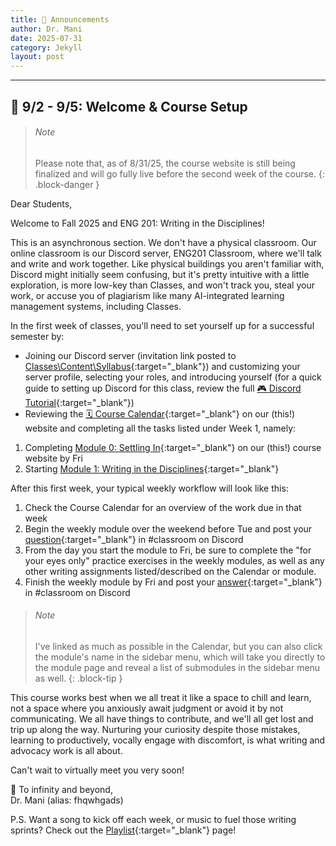 ```yaml
---
title: 📢 Announcements
author: Dr. Mani
date: 2025-07-31
category: Jekyll
layout: post
---
```


---

## 💌 9/2 - 9/5: Welcome & Course Setup 

> ###### Note
> Please note that, as of 8/31/25, the course website is still being finalized and will go fully live before the second week of the course.
{: .block-danger }

Dear Students,

Welcome to Fall 2025 and ENG 201: Writing in the Disciplines! 

This is an asynchronous section. We don't have a physical classroom. Our online classroom is our Discord server, ENG201 Classroom, where we'll talk and write and work together. Like physical buildings you aren't familiar with, Discord might initially seem confusing, but it's pretty intuitive with a little exploration, is more low-key than Classes, and won't track you, steal your work, or accuse you of plagiarism like many AI-integrated learning management systems, including Classes.

In the first week of classes, you'll need to set yourself up for a successful semester by:

- Joining our Discord server (invitation link posted to [Classes\Content\Syllabus](https://classes.pace.edu){:target="_blank"}) and customizing your server profile, selecting your roles, and introducing yourself (for a quick guide to setting up Discord for this class, review the full [🎮 Discord Tutorial](/eng201-oer/others/discord){:target="_blank"})
- Reviewing the [🗓️ Course Calendar](../){:target="_blank"} on our (this!) website and completing all the tasks listed under Week 1, namely:
 1. Completing [Module 0: Settling In](/eng201-oer/jekyll/2025-08-01-w1.html){:target="_blank"} on our (this!) course website by Fri
 2. Starting [Module 1: Writing in the Disciplines](/eng201-oer/jekyll/2025-08-02-w2.html){:target="_blank"}

After this first week, your typical weekly workflow will look like this:

1. Check the Course Calendar for an overview of the work due in that week
2. Begin the weekly module over the weekend before Tue and post your [question](../pages/assignments/){:target="_blank"} in #classroom on Discord
4. From the day you start the module to Fri, be sure to complete the "for your eyes only" practice exercises in the weekly modules, as well as any other writing assignments listed/described on the Calendar or module.
3. Finish the weekly module by Fri and post your [answer](../pages/assignments/){:target="_blank"} in #classroom on Discord

> ###### Note
> I've linked as much as possible in the Calendar, but you can also click the module's name in the sidebar menu, which will take you directly to the module page and reveal a list of submodules in the sidebar menu as well.
{: .block-tip }

This course works best when we all treat it like a space to chill and learn, not a space where you anxiously await judgment or avoid it by not communicating. We all have things to contribute, and we'll all get lost and trip up along the way. Nurturing your curiosity despite those mistakes, learning to productively, vocally engage with discomfort, is what writing and advocacy work is all about.

Can't wait to virtually meet you very soon!

🚀 To infinity and beyond,   
Dr. Mani (alias: fhqwhgads)

P.S. Want a song to kick off each week, or music to fuel those writing sprints? Check out the [Playlist](../pages/playlists){:target="_blank"} page!